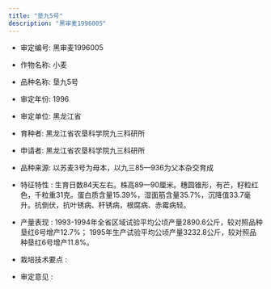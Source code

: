 ```yaml
---
title: "垦九5号"
description: "黑审麦1996005"
---
```

* 审定编号:  黑审麦1996005

*  作物名称:  小麦

*  品种名称:  垦九5号

*  审定年份:  1996

*  审定单位:  黑龙江省

* 育种者:  黑龙江省农垦科学院九三科研所

*  申请者:  黑龙江省农垦科学院九三科研所

*  品种来源:  以苏麦3号为母本，以九三85—936为父本杂交育成

*  特征特性 : 
生育日数84天左右。株高89—90厘米。穗圆锥形，有芒，籽粒红色，千粒重31克。蛋白质含量15.39%，湿面筋含量35.7%，沉降值33.7毫升。抗倒伏，抗叶锈病、秆锈病，根腐病、赤霉病轻。
 
*  产量表现 : 
1993-1994年全省区域试验平均公顷产量2890.6公斤，较对照品种垦红6号增产12.7%； 1995年生产试验平均公顷产量3232.8公斤，较对照品种垦红6号增产11.8%。

*  栽培技术要点 : 


*  审定意见 : 

